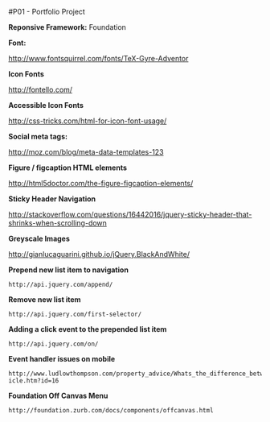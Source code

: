 #P01 - Portfolio Project


**Reponsive Framework:** Foundation

**Font:**

http://www.fontsquirrel.com/fonts/TeX-Gyre-Adventor

**Icon Fonts**

http://fontello.com/

**Accessible Icon Fonts**

http://css-tricks.com/html-for-icon-font-usage/

**Social meta tags:**

http://moz.com/blog/meta-data-templates-123

**Figure / figcaption HTML elements**

http://html5doctor.com/the-figure-figcaption-elements/

**Sticky Header Navigation**

http://stackoverflow.com/questions/16442016/jquery-sticky-header-that-shrinks-when-scrolling-down

**Greyscale Images**

http://gianlucaguarini.github.io/jQuery.BlackAndWhite/

**Prepend new list item to navigation**

	http://api.jquery.com/append/

**Remove new list item**

	http://api.jquery.com/first-selector/

**Adding a click event to the prepended list item**

	http://api.jquery.com/on/

**Event handler issues on mobile**

	http://www.ludlowthompson.com/property_advice/Whats_the_difference_between_freehold_and_leasehold/art	icle.htm?id=16

**Foundation Off Canvas Menu**

	http://foundation.zurb.com/docs/components/offcanvas.html






